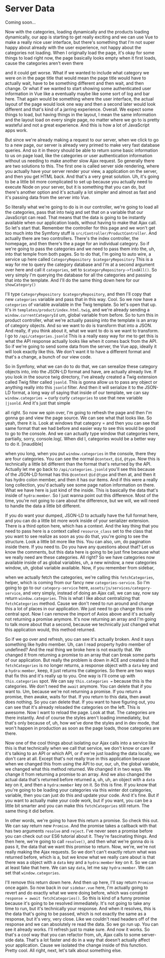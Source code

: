 # Server Data

Coming soon...

Now with the categories, loading dynamically and the products loading dynamically,
our app is starting to get really exciting and we can use Vue to make a really nice
user interface, but there's something that I'm not super happy about already with the
user experience, not happy about the categories not loading. When I originally load
the page, it's okay for some things to load right now, the page basically looks empty
when it first loads, cause the categories aren't even there

and it could get worse. What if we wanted to include what category we were on in the
page title that would mean the page title would have to actually wait, have to be
something different and then wait, and then change. Or what if we wanted to start
showing some authenticated user information in Vue like a eventually maybe like some
sort of log and bar here. That again would be something where the user interface, the
actual layout of the page would look one way and then a second later would look
different and that's kind of a jarring experience. Overall. We expect some things to
load, but having things in the layout, I mean the same information and the layout
load on every single page, no matter where we go to is pretty wasteful and not a
great experience. And this is how a lot of JavaScript apps work.

But since we're already making a request to our server, when we click to go to a new
page, our server is already very primed to make very fast database queries. And so it
in theory should be able to return some basic information to us on page load, like
the categories or user authentication information without us needing to make another
slow Ajax request. So generally there are two solutions to this. The first one is
called server side rendering, where you actually have your server render your view, a
application on the server, and then you get HTML back. And that's a very great
solution. Uh, it's going to be a little bit more complicated to set up because you
actually need to execute Node on your server, but it is something that you can do,
but there's another option and it's actually a lot simpler and almost as fast and
it's passing data from the server into Vue.

So literally what we're going to do is in our controller, we're going to load all the
categories, pass that into twig and set that on a variable that our JavaScript can
read. That means that the data is going to be instantly available when our
application loads, without having to make that Ajax call. So let's start that.
Remember the controller for this page and we won't get too much into the Symfony
stuff is `src/Controller/ProductController`. And actually there are two
controllers. There's the index controller, the homepage, and then there's the a page
for an individual category. So if we're going to pass the categories and we need to
pass them into the, uh, into that temple from both pages. So to do that, I'm going to
auto wire, a service up here called `CategoryRepository $categoryRepository`
This is a way for me to query the category database and I'm at a second
argument over here and call it `categories`, set to `$categoryRepository->findAll()`. So
very simply I'm querying the database for all the categories and passing that into
the template. And I'll do the same thing down here for our `showCategory()`

I'll type `CategoryRepository $categoryRepository`, and then I'll copy that new
`categories` variable and pass that in this way. Cool. So we now have a `categories` of
variable available in the Twig template. So let's open that up. It's in 
`templates/product/index.html.twig`, and we're already sending a `window.currentCategoryId`
um, global variable from before. So to turn this in product
controller, what we're actually passing into the template is an array of category
objects. And so we want to do is transform that into a JSON. And really, if you think
about it, what we want to do is we want to transform. I go to `/api/categories.jsonld`
This is a really easy way for me to get this is what the API response
actually looks like when it comes back from the API. So if we're going to send some
data from the server, the Vue app, ideally it will look exactly like this. We
don't want it to have a different format and that's a change, a bunch of our view
code.

So in Symfony, what we can do to do that, we can serealize these category objects
into, into the JSON-LD format and have, are actually already live. If you look in the
source twig directory, I've already created a Twig extension called  Twig
filter called `jsonld`. This is gonna allow us to pass any object or anything really
into this `jsonld` filter. And then it will serialize it to the JSON-LD format, a long
way of saying that inside of our template, we can say `window.categories =` curly
curly `categories` to use that new variable `|jsonld`. And it's just that
simple

all right. So now we spin over, I'm going to refresh the page and then I'm gonna go
and view the page source. We can see what that looks like. So yeah, there it is. Look
at windows that category = and then you can see that same format that we had before
and easier way to see this would be good to go to the console. And we can actually
type window that categories here, partially, sorry, console.log(. When did I,
categories would be a better way to do it. [inaudible]

when you long, when you put `window.categories` in the console, there they are
four categories. You can see the normal `@context`, `@id`, `@type`. Now this is
technically a little bit different than the format that's returned by the API.
Actually let me go back to `/api/categories.jsonld` you'll see this because of
the JSON-LD format has this `@context` `@id` `@type` and then at, and then it has
hydro colon member, and then it has our items. And if this were a really long
collection, you'd actually see some page nation information on there. What we have
here is just kind of the inside. This is basically the data that's inside of
`hydra:member`. So I just wanna point out this difference. Most of the time,
you're not going to care about the difference, but we will, we will need to handle
the data a little bit different.

If you do want your dumped, JSON-LD to actually have the full format here, and you
can do a little bit more work inside of your serializer extension. There is a third
option here, which has a context. And the key thing that you need to pass here is a
context called `resource_class` set to the class that you want to see realize as soon
as you do that, you're going to see the structure. Look a little bit more like this.
You can also, um, do pagination inside there. If you need to. Do you have any
questions about that? Let us know the comments, but this data here is going to be
just fine because what we really need are these categories. All right? So we have
categories now available inside of as global variables, uh, a new window, a new
categories window, uh, global variable available. Now, if you remember from sidebar,

when we actually fetch the categories, we're calling this `fetchCategories`, helper,
which is coming from our fancy new `categories-service`. So I'm going to go to our
`category-service` here, `assets/js/services/category-service`, and very simply,
instead of doing an Ajax call, we can say, now say return `window.categories`.
This is what I like about centralizing that `fetchCategories` method. Cause we don't
need to run around and change this a lot of places in our application. We just need
to go change this one central spot. Now I can remove the import of Axios above and
it's actually not returning a promise anymore. It's now returning an array and I'm
going to talk more about that a second, because we technically just changed what this
application would, this method returned.

So if we go over and refresh, you can see it's actually broken. And it says something
like hydro member. Uh, can I read property hydro member of undefined? And the real
thing we broke here is not exactly that. We changed it from returning a promise to an
array that can break some parts of our application. But really the problem is down in
ACE and created is that `fetchCategories` is no longer returns, a response object with a
`data` key and a `hydra:member`, keep, it just returns the categories. So there are two
ways that fix this and it's really up to you. One way is I'll come up with
`this.categories` spot. We can say `this.categories =` because this is the categories. We
don't need the `await` anymore. You can delete that if you want to. Um, because we're
not returning a promise. If you return a promise, then awake, waits for that. If you
return to this data, then await does nothing. So you can delete that. If you want to
have figuring out, you can see that it's already reloaded the categories on the left.
This is awesome. Now I want to reload the page. Look at that. The categories are
there instantly. And of course the styles aren't loading immediately, but that's only
because of, uh, how we've done the styles and in dev mode, that won't happen in
production as soon as the page loads, those categories are there.

Now one of the cool things about isolating our Ajax calls into a service like this is
that technically when we call that service, we don't know or care if it's talking to
an API or which API, or if we're just loading the data locally, we don't care at all.
Except that's not really true in this application because when we changed this from
using the API to our, our, uh, the global variable, we changed what this method
returned. We changed it in two ways. We change it from returning a promise to an
array. And we also changed the actual data that's returned before returned a, uh, uh,
an object with a `data` key on it, and then a `hydra:member` key on it. So this is fine.
If you know that you're going to be loading your categories via this winter dot
categories, variable, then you can just do this and update your code. And it's fine.
But if you want to actually make your code work, but if you want, you can be a little
bit smarter and you can make this `fetchCategories` still return. The same thing it
did before.

In other words, we're going to have this return a promise. So check this out. We can
say return new `Promise`. And the promise takes a callback with that has two arguments
`resolve` and `reject`. I've never seen a promise before you can check out our ES6
tutorial about it. They're fascinating things. And then here, we're going to call
`resolve()`, and then what we're gonna do is pass it, the data that we want this promise
to return. Now, we're, we're not really making the Ajax requests. So we don't can't
exactly return what was returned before, which is a, but we know what we really care
about is that there was a object with a `data` key and a `hydra:member` key on it. So we
can at least fake that here. We can say `data`, let me say `hydra:member`. We can
set that `window.categories`.

I'll remove this return down here. And then up here, I'll say return `Promise` once
again. So now back in our `sidebar.vue` here, I'm actually going to revert and do
exactly what we were doing before, which was constant `response = await fetchCategories()`. So
this is kind of a funny promise because it's going to be resolved immediately. It's
not going to take any time to run, but it's technically your response. And when it
resolves, this is the data that's going to be passed, which is not exactly the same
as a response, but it's very, very close. Like we couldn't read headers off of the
response and we can absolutely re read the data. So we go run up. You can see it
already works. I'll refresh just to make sure. And now it works. So that's a cool way
that you can refactor from, uh, Ajax calls to some server-side data. That's a lot
faster and do in a way that doesn't actually affect your application. Cause we
isolated the change inside of this function. Pretty cool. All right, next, let's talk
about something else.


